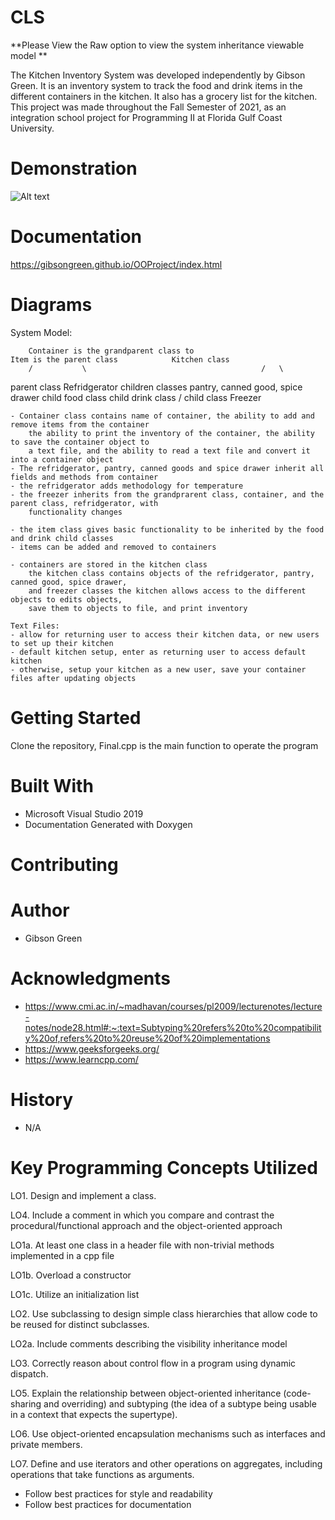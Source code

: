 # CLS
**Please View the Raw option to view the system inheritance viewable model **

The Kitchen Inventory System was developed independently by Gibson Green. It is an inventory system to track
the food and drink items in the different containers in the kitchen. It also has a grocery list for the kitchen.
This project was made throughout the Fall Semester of 2021, as an integration school project for Programming II at
Florida Gulf Coast University. 

# Demonstration
 ![Alt text](gibsongreen/OOPorject/files/ezgif-7-58c6575f54.gif)
# Documentation
https://gibsongreen.github.io/OOProject/index.html
	

# Diagrams 

System Model:

		Container is the grandparent class to								Item is the parent class			Kitchen class
		/			\										/	\
parent class Refridgerator	children classes pantry, canned good, spice drawer			child food class	child drink class
	/
child class Freezer

	- Container class contains name of container, the ability to add and remove items from the container
		the ability to print the inventory of the container, the ability to save the container object to 
		a text file, and the ability to read a text file and convert it into a container object
	- The refridgerator, pantry, canned goods and spice drawer inherit all fields and methods from container
	- the refridgerator adds methodology for temperature
	- the freezer inherits from the grandprarent class, container, and the parent class, refridgerator, with
		functionality changes

	- the item class gives basic functionality to be inherited by the food and drink child classes
	- items can be added and removed to containers
	
	- containers are stored in the kitchen class
		the kitchen class contains objects of the refridgerator, pantry, canned good, spice drawer,
		and freezer classes the kitchen allows access to the different objects to edits objects,
		save them to objects to file, and print inventory
		
	Text Files:
	- allow for returning user to access their kitchen data, or new users to set up their kitchen
	- default kitchen setup, enter as returning user to access default kitchen
	- otherwise, setup your kitchen as a new user, save your container files after updating objects
	
# Getting Started
Clone the repository, Final.cpp is the main function to operate the program

# Built With
- Microsoft Visual Studio 2019 
- Documentation Generated with Doxygen

# Contributing

# Author
- Gibson Green


# Acknowledgments
- https://www.cmi.ac.in/~madhavan/courses/pl2009/lecturenotes/lecture-notes/node28.html#:~:text=Subtyping%20refers%20to%20compatibility%20of,refers%20to%20reuse%20of%20implementations
- https://www.geeksforgeeks.org/
- https://www.learncpp.com/

# History
- N/A

# Key Programming Concepts Utilized
LO1. Design and implement a class. 

LO4. Include a comment in which you compare and contrast the procedural/functional approach and the object-oriented approach

LO1a. At least one class in a header file with non-trivial methods implemented in a cpp file

LO1b. Overload a constructor 

LO1c. Utilize an initialization list

LO2. Use subclassing to design simple class hierarchies that allow code to be reused for distinct subclasses.

LO2a. Include comments describing the visibility inheritance model

LO3. Correctly reason about control flow in a program using dynamic dispatch. 

LO5. Explain the relationship between object-oriented inheritance (code-sharing and overriding) and subtyping (the idea of a subtype being usable in a context that expects the supertype).

LO6. Use object-oriented encapsulation mechanisms such as interfaces and private members.

LO7. Define and use iterators and other operations on aggregates, including operations that take functions as arguments. 

- Follow best practices for style and readability
- Follow best practices for documentation
		
